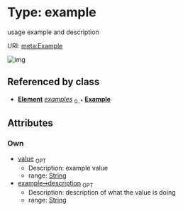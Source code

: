
# Type: example


usage example and description

URI: [meta:Example](https://w3id.org/biolink/biolinkml/meta/Example)


![img](images/Example.svg)

## Referenced by class

 *  **[Element](Element.md)** *[examples](examples.md)*  <sub>0..*</sub>  **[Example](Example.md)**

## Attributes


### Own

 * [value](value.md)  <sub>OPT</sub>
    * Description: example value
    * range: [String](types/String.md)
 * [example➞description](value_description.md)  <sub>OPT</sub>
    * Description: description of what the value is doing
    * range: [String](types/String.md)
